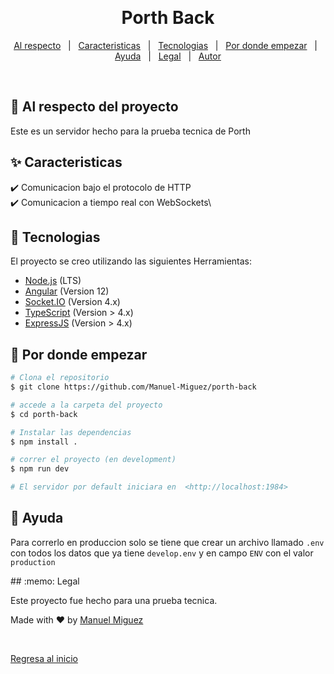 <div align="center" id="top">

&#xa0;

</div>

<h1 align="center">Porth Back</h1>

<p align="center">
  <a href="#about">Al respecto</a> &#xa0; | &#xa0; 
  <a href="#features">Caracteristicas</a> &#xa0; | &#xa0;
  <a href="#technologies">Tecnologias</a> &#xa0; | &#xa0;
  <a href="#starting">Por donde empezar</a> &#xa0; | &#xa0;
  <a href="#help">Ayuda</a> &#xa0; | &#xa0;
  <a href="#license">Legal</a> &#xa0; | &#xa0;
  <a href="https://github.com/Manuel-Miguez" target="_blank">Autor</a>
</p>

<br>

<span id="about">

## :dart: Al respecto del proyecto

Este es un servidor hecho para la prueba tecnica de Porth

<span id="features">

## :sparkles: Caracteristicas

:heavy_check_mark: Comunicacion bajo el protocolo de HTTP\
:heavy_check_mark: Comunicacion a tiempo real con WebSockets\

<span id="technologies">

## :rocket: Tecnologias

El proyecto se creo utilizando las siguientes Herramientas:

- [Node.js](https://nodejs.org/en/) (LTS)
- [Angular](https://angular.io/start) (Version 12)
- [Socket.IO](https://socket.io/) (Version 4.x)
- [TypeScript](https://www.typescriptlang.org/) (Version > 4.x)
- [ExpressJS](https://expressjs.com/) (Version > 4.x)

<span id="starting">

## :checkered_flag: Por donde empezar

```bash
# Clona el repositorio
$ git clone https://github.com/Manuel-Miguez/porth-back

# accede a la carpeta del proyecto
$ cd porth-back

# Instalar las dependencias
$ npm install .

# correr el proyecto (en development)
$ npm run dev

# El servidor por default iniciara en  <http://localhost:1984>
```

<span id="help">

## :pill: Ayuda

Para correrlo en produccion solo se tiene que crear un archivo llamado `.env` con todos los datos que ya tiene `develop.env` y en campo `ENV` con el valor `production`


<span id="license">
## :memo: Legal

Este proyecto fue hecho para una prueba tecnica.

Made with :heart: by <a href="https://github.com/Manuel-Miguez" target="_blank">Manuel Miguez</a>

&#xa0;

<a href="#top">Regresa al inicio</a>
